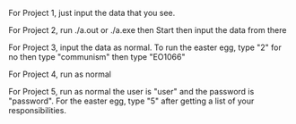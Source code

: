 For Project 1, just input the data that you see.

For Project 2, run ./a.out or ./a.exe then Start then input the data from there

For Project 3, input the data as normal. To run the easter egg, type "2" for no then type "communism" then type "EO1066"

For Project 4, run as normal

For Project 5, run as normal the user is "user" and the password is "password". For the easter egg, type "5" after getting a list of your responsibilities. 
